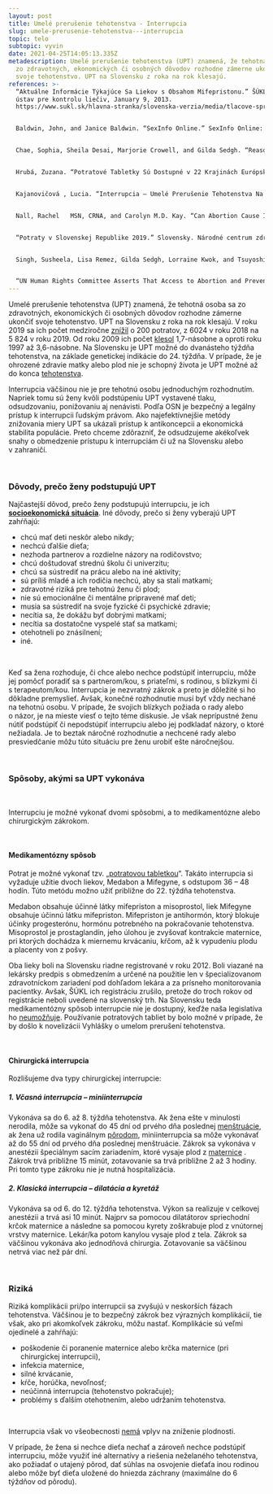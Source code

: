 ```yaml
---
layout: post
title: Umelé prerušenie tehotenstva - Interrupcia
slug: umele-prerusenie-tehotenstva---interrupcia
topic: telo
subtopic: vyvin
date: 2021-04-25T14:05:13.335Z
metadescription: Umelé prerušenie tehotenstva (UPT) znamená, že tehotná osoba sa
  zo zdravotných, ekonomických či osobných dôvodov rozhodne zámerne ukončiť
  svoje tehotenstvo. UPT na Slovensku z roka na rok klesajú.
references: >-
  “Aktuálne Informácie Týkajúce Sa Liekov s Obsahom Mifepristonu.” ŠÚKL. Štátny
  ústav pre kontrolu liečiv, January 9, 2013.
  https://www.sukl.sk/hlavna-stranka/slovenska-verzia/media/tlacove-spravy/aktualne-informacie-tykajuce-sa-liekov-s-obsahom-mifepristonu?page_id=3260.


  Baldwin, John, and Janice Baldwin. “SexInfo Online.” SexInfo Online: nonprofit organization. University of California, Santa Barbara . Accessed January 1, 2021. https://sexinfoonline.com/. 


  Chae, Sophia, Sheila Desai, Marjorie Crowell, and Gilda Sedgh. “Reasons Why Women Have Induced Abortions: a Synthesis of Findings from 14 Countries.” Contraception. U.S.


  Hrubá, Zuzana. “Potratové Tabletky Sú Dostupné v 22 Krajinách Európskej Únie. Slovenky Sa k Nim Nedostanú - VZdravotníctve.sk.” Webnoviny.sk. vZdravotníctve.sk, June 24, 2020. https://www.webnoviny.sk/vzdravotnictve/potratove-tabletky-su-dostupne-v-22-krajinach-europskej-unie-slovenky-sa-k-nim-nedostanu/. 


  Kajanovičová , Lucia. “Interrupcia – Umelé Prerušenie Tehotenstva Na Slovensku.” Slovenský pacient, August 14, 2020. https://slovenskypacient.sk/interrupcia-na-slovensku-cena-zo-zdravotnych-dovodov/. 


  Nall, Rachel   MSN, CRNA, and Carolyn M.D. Kay. “Can Abortion Cause Infertility?” healthline.com. Healthline Media a Red Ventures Company, January 16, 2020. https://www.healthline.com/health/womens-health/can-abortion-cause-infertility. 


  “Potraty v Slovenskej Republike 2019.” Slovensky. Národné centrum zdravotníckych informácií. Accessed March 20, 2021. http://www.nczisk.sk/Aktuality/Pages/Potraty-v-Slovenskej-republike-2019.aspx. 


  Singh, Susheela, Lisa Remez, Gilda Sedgh, Lorraine Kwok, and Tsuyoshi Onda. “Abortion Worldwide 2017: Uneven Progress and Unequal Access.” Guttmacher Institute, August 7, 2020. https://www.guttmacher.org/report/abortion-worldwide-2017. 


  “UN Human Rights Committee Asserts That Access to Abortion and Prevention of Maternal Mortality Are Human Rights.” Center for Reproductive Rights, October 31, 2018. https://reproductiverights.org/press-room/un-human-rights-committee-asserts-access-abortion-and-prevention-maternal-mortality-are.
---
```

Umelé prerušenie tehotenstva (UPT) znamená, že tehotná osoba sa zo zdravotných, ekonomických či osobných dôvodov rozhodne zámerne ukončiť svoje tehotenstvo. UPT na Slovensku z roka na rok klesajú. V roku 2019 sa ich počet medziročne [znížil](http://www.nczisk.sk/Aktuality/Pages/Potraty-v-Slovenskej-republike-2019.aspx) o 200 potratov, z 6024 v roku 2018 na 5 824 v roku 2019. Od roku 2009 ich počet [klesol](http://www.nczisk.sk/Aktuality/Pages/Potraty-v-Slovenskej-republike-2019.aspx) 1,7-násobne a oproti roku 1997 až 3,6-násobne. Na Slovensku je UPT možné do dvanásteho týždňa tehotenstva, na základe genetickej indikácie do 24. týždňa. V prípade, že je ohrozené zdravie matky alebo plod nie je schopný života je UPT možné až do konca [tehotenstva](/vyvinove-fazy-plodu-a-tehotenstvo/).

<div class='f-telo box-post'>

Interrupcia väčšinou nie je pre tehotnú osobu jednoduchým rozhodnutím. Napriek tomu sú ženy kvôli podstúpeniu UPT vystavené tlaku, odsudzovaniu, ponižovaniu aj nenávisti. Podľa OSN je bezpečný a legálny prístup k interrupcii ľudským právom. Ako najefektívnejšie metódy znižovania miery UPT sa ukázali prístup k antikoncepcii a ekonomická stabilita populácie. Preto chceme zdôrazniť, že odsudzujeme akékoľvek snahy o obmedzenie prístupu k interrupciám či už na Slovensku alebo v zahraničí. 

</div>

<br>

### Dôvody, prečo ženy podstupujú UPT

Najčastejší dôvod, prečo ženy podstupujú interrupciu, je ich **[socioekonomická situácia](https://www.ncbi.nlm.nih.gov/pmc/articles/PMC5957082/)**. Iné dôvody, prečo si ženy vyberajú UPT zahŕňajú: <br>

* chcú mať deti neskôr alebo nikdy;
* nechcú ďalšie dieťa;
* nezhoda partnerov a rozdielne názory na rodičovstvo;
* chcú doštudovať strednú školu či univerzitu;
* chcú sa sústrediť na prácu alebo na iné aktivity;
* sú príliš mladé a ich rodičia nechcú, aby sa stali matkami;
* zdravotné riziká pre tehotnú ženu či plod;
* nie sú emocionálne či mentálne pripravené mať deti;
* musia sa sústrediť na svoje fyzické či psychické zdravie;
* necítia sa, že dokážu byť dobrými matkami;
* necítia sa dostatočne vyspelé stať sa matkami;
* otehotneli po znásilnení; 
* iné.

<br>

Keď sa žena rozhoduje, či chce alebo nechce podstúpiť interrupciu, môže jej pomôcť poradiť sa s partnerom/kou, s priateľmi, s rodinou, s blízkymi či s terapeutom/kou. Interrupcia je nezvratný zákrok a preto je dôležité si ho dôkladne premyslieť. Avšak, konečné rozhodnutie musí byť vždy nechané na tehotnú osobu. V prípade, že svojich blízkych požiada o rady alebo o názor, je na mieste viesť o tejto téme diskusie. Je však neprípustné ženu nútiť podstúpiť či nepodstúpiť interrupciu alebo jej podkladať názory, o ktoré nežiadala. Je to beztak náročné rozhodnutie a nechcené rady alebo presviedčanie môžu túto situáciu pre ženu urobiť ešte náročnejšou.

<br>

### Spôsoby, akými sa UPT vykonáva

<br>

Interrupciu je možné vykonať dvomi spôsobmi, a to medikamentózne alebo chirurgickým zákrokom.

<br>

#### Medikamentózny spôsob

Potrat je možné vykonať tzv. „[potratovou tabletkou](https://www.sukl.sk/hlavna-stranka/slovenska-verzia/media/tlacove-spravy/aktualne-informacie-tykajuce-sa-liekov-s-obsahom-mifepristonu?page_id=3260)“. Takáto interrupcia si vyžaduje užitie dvoch liekov, Medabon a Mifegyne, s odstupom 36 – 48 hodín. Túto metódu možno užiť približne do 22. týždňa tehotenstva.

Medabon obsahuje účinné látky mifepriston a misoprostol, liek Mifegyne obsahuje účinnú látku mifepriston. Mifepriston je antihormón, ktorý blokuje účinky progesterónu, hormónu potrebného na pokračovanie tehotenstva. Misoprostol je prostaglandín, jeho úlohou je zvyšovať kontrakcie maternice, pri ktorých dochádza k miernemu krvácaniu, kŕčom, až k vypudeniu plodu a placenty von z pošvy. 

Oba lieky boli na Slovensku riadne registrované v roku 2012. Boli viazané na lekársky predpis s obmedzením a určené na použitie len v špecializovanom zdravotníckom zariadení pod dohľadom lekára a za prísneho monitorovania pacientky. Avšak, ŠÚKL ich registráciu zrušilo, pretože do troch rokov od registrácie neboli uvedené na slovenský trh. Na Slovensku teda medikamentózny spôsob interrupcie nie je dostupný, keďže naša legislatíva ho [neumožňuje](https://www.webnoviny.sk/vzdravotnictve/potratove-tabletky-su-dostupne-v-22-krajinach-europskej-unie-slovenky-sa-k-nim-nedostanu/.). Používanie potratových tabliet by bolo možné v prípade, že by došlo k novelizácii Vyhlášky o umelom prerušení tehotenstva.

<br>

#### Chirurgická interrupcia

Rozlišujeme dva typy chirurgickej interrupcie:

##### 1. Včasná interrupcia – miniinterrupcia

Vykonáva sa do 6. až 8. týždňa tehotenstva. Ak žena ešte v minulosti nerodila, môže sa vykonať do 45 dní od prvého dňa poslednej [menštruácie](/menstruacny-cyklus/), ak žena už rodila vaginálnym [pôrodom](/porod/), miniinterrupcia sa môže vykonávať až do 55 dní od prvého dňa poslednej menštruácie. Zákrok sa vykonáva v anestézii špeciálnym sacím zariadením, ktoré vysaje plod z [maternice](/vnutorne-pohlavne-ustrojenstvo-cloveka-s-vulvou/) . Zákrok trvá približne 15 minút, zotavovanie sa trvá približne 2 až 3 hodiny. Pri tomto type zákroku nie je nutná hospitalizácia. <br>

##### 2. Klasická interrupcia – dilatácia a kyretáž

Vykonáva sa od 6. do 12. týždňa tehotenstva. Výkon sa realizuje v celkovej anestézii a trvá asi 10 minút. Najprv sa pomocou dilatátorov spriechodní krčok maternice a následne sa pomocou kyrety zoškrabuje plod z vnútornej vrstvy maternice. Lekár/ka potom kanylou vysaje plod z tela. Zákrok sa väčšinou vykonáva ako jednodňová chirurgia. Zotavovanie sa väčšinou netrvá viac než pár dní. 

<br>

### Riziká

Riziká komplikácii pri/po interrupcii sa zvyšujú v neskorších fázach tehotenstva. Väčšinou je to bezpečný zákrok bez výrazných komplikácií, tie však, ako pri akomkoľvek zákroku, môžu nastať. Komplikácie sú veľmi ojedinelé a zahŕňajú:

* poškodenie či poranenie maternice alebo krčka maternice (pri chirurgickej interrupcii),
* infekcia maternice,
* silné krvácanie,
* kŕče, horúčka, nevoľnosť;
* neúčinná interrupcia (tehotenstvo pokračuje);
* problémy s ďalším otehotnením, alebo udržaním tehotenstva.

<br>

Interrupcia však vo všeobecnosti [nemá](https://www.healthline.com/health/womens-health/can-abortion-cause-infertility) vplyv na zníženie plodnosti. 

V prípade, že žena si nechce dieťa nechať a zároveň nechce podstúpiť interrupciu, môže využiť iné alternatívy a riešenia neželaného tehotenstva, ako požiadať o utajený pôrod, dať súhlas na osvojenie dieťaťa inou rodinou alebo môže byť dieťa uložené do hniezda záchrany (maximálne do 6 týždňov od pôrodu).